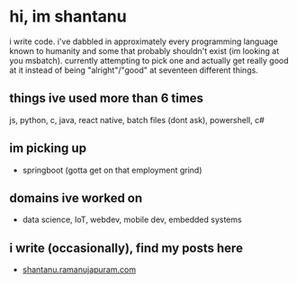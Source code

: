# hi, im shantanu

i write code. i've dabbled in approximately every programming language known to humanity and some that probably shouldn't exist (im looking at you msbatch).
currently attempting to pick one and actually get really good at it instead of being "alright"/"good" at seventeen different things.

## things ive used more than 6 times 
js, python, c, java, react native, batch files (dont ask), powershell, c# 

## im picking up 
- springboot (gotta get on that employment grind)

## domains ive worked on
- data science, IoT, webdev, mobile dev, embedded systems

## i write (occasionally), find my posts here
- [shantanu.ramanujapuram.com](https://shantanu.ramanujapuram.com/)
